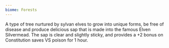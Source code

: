 ```yaml
---
biome: Forests
---
```

A type of tree nurtured by sylvan elves to grow into unique forms, be free of disease and produce delicious sap that is made into the famous Elven Silvermead. The sap is clear and slightly sticky, and provides a +2 bonus on Constitution saves VS poison for 1 hour. 

